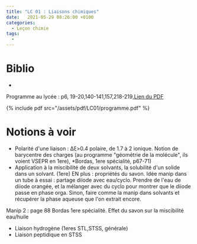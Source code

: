 ```yaml
---
title: "LC 01 : Liaisons chimiques"
date:   2021-05-29 08:26:00 +0100
categories:
  - Leçon chimie
tags:
  - 
---
```

# Biblio
- 

Programme au lycée : p6, 19-20,140-141,157,218-219,[Lien du PDF](/assets/pdf/LC01/programme.pdf)

{% include pdf src="/assets/pdf/LC01/programme.pdf" %}
# Notions à voir
- Polarité d'une liaison : &Delta;&xi;>0.4 polaire, de  1.7 à 2 ionique. Notion de barycentre des charges (au programme "géométrie de la molécule", ils voient VSEPR en 1ere), *Bordas, 1ere spécialité, p67-71)
- Application à la miscibilité de deux solvants, la solubilité d'un solide dans un solvant. (1ere) EN plus : propriétés du savon. Idée manip dans un tube à essai : partage diiode avec eau/cyclo. Prendre de l'eau de diiode orangée, et la mélanger avec du cyclo pour montrer que le diiode passe en phase orga. Sinon, faire comme la manip dans solvants et récupérer la phase aqueuse que l'on extrait encore.

Manip 2 : page 88 Bordas 1ere spécialité. Effet du savon sur la miscibilité eau/huile
- Liaison hydrogène (1eres STL,STSS, générale)
- Liaison peptidique en STSS
